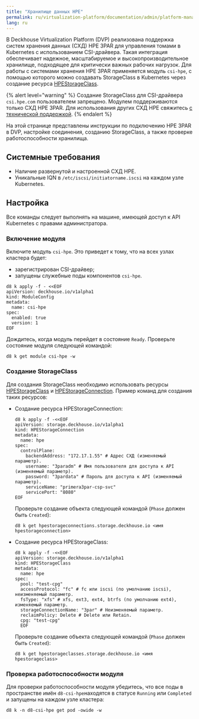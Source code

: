 ```yaml
---
title: "Хранилище данных HPE"
permalink: ru/virtualization-platform/documentation/admin/platform-management/storage/external/hpe.html
lang: ru
---
```


В Deckhouse Virtualization Platform (DVP) реализована поддержка систем хранения данных (СХД) HPE 3PAR для управления томами в Kubernetes с использованием CSI-драйвера. Такая интеграция обеспечивает надежное, масштабируемое и высокопроизводительное хранилище, подходящее для критически важных рабочих нагрузок. Для работы с системами хранения HPE 3PAR применяется модуль `csi-hpe`, с помощью которого можно создавать StorageClass в Kubernetes через создание ресурса [HPEStorageClass](/products/kubernetes-platform/modules/csi-hpe/stable/cr.html#hpestorageclass).

{% alert level="warning" %}
Создание StorageClass для CSI-драйвера `csi.hpe.com` пользователем запрещено.
Модулем поддерживаются только СХД HPE 3PAR. Для использования других СХД HPE свяжитесь [с технической поддержкой](https://deckhouse.ru/tech-support/).
{% endalert %}

На этой странице представлены инструкции по подключению HPE 3PAR в DVP, настройке соединения, созданию StorageClass, а также проверке работоспособности хранилища.

## Системные требования

- Наличие развернутой и настроенной СХД HPE.
- Уникальные IQN в `/etc/iscsi/initiatorname.iscsi` на каждом узле Kubernetes.

## Настройка

Все команды следует выполнять на машине, имеющей доступ к API Kubernetes с правами администратора.

### Включение модуля

Включите модуль `csi-hpe`. Это приведет к тому, что на всех узлах кластера будет:

- зарегистрирован CSI-драйвер;
- запущены служебные поды компонентов `csi-hpe`.

```shell
d8 k apply -f - <<EOF
apiVersion: deckhouse.io/v1alpha1
kind: ModuleConfig
metadata:
  name: csi-hpe
spec:
  enabled: true
  version: 1
EOF
```

Дождитесь, когда модуль перейдет в состояние `Ready`. Проверьте состояние модуля следующей командой:

```shell
d8 k get module csi-hpe -w
```

### Создание StorageClass

Для создания StorageClass необходимо использовать ресурсы [HPEStorageClass](/products/kubernetes-platform/modules/csi-hpe/stable/cr.html#hpestorageclass) и [HPEStorageConnection](/products/kubernetes-platform/modules/csi-hpe/stable/cr.html#hpestorageconnection). Пример команд для создания таких ресурсов:

- Создание ресурса HPEStorageConnection:

  ```shell
  d8 k apply -f -<<EOF
  apiVersion: storage.deckhouse.io/v1alpha1
  kind: HPEStorageConnection
  metadata:
    name: hpe
  spec:
    controlPlane:
      backendAddress: "172.17.1.55" # Адрес СХД (изменяемый параметр).
      username: "3paradm" # Имя пользователя для доступа к API (изменяемый параметр).
      password: "3pardata" # Пароль для доступа к API (изменяемый параметр).
      serviceName: "primera3par-csp-svc"
      servicePort: "8080"
  EOF
  ```

  Проверьте создание объекта следующей командой (`Phase` должен быть `Created`):

  ```shell
  d8 k get hpestorageconnections.storage.deckhouse.io <имя hpestorageconnection>
  ```

- Создание ресурса HPEStorageClass:

  ```shell
  d8 k apply -f -<<EOF
  apiVersion: storage.deckhouse.io/v1alpha1
  kind: HPEStorageClass
  metadata:
    name: hpe
  spec:
    pool: "test-cpg"
    accessProtocol: "fc" # fc или iscsi (по умолчанию iscsi), неизменяемый параметр.
    fsType: "xfs" # xfs, ext3, ext4, btrfs (по умолчанию ext4), изменяемый параметр.
    storageConnectionName: "3par" # Неизменяемый параметр.
    reclaimPolicy: Delete # Delete или Retain.
    cpg: "test-cpg"
    EOF
  ```

  Проверьте создание объекта следующей командой (`Phase` должен быть `Created`):

  ```shell
  d8 k get hpestorageclasses.storage.deckhouse.io <имя hpestorageclass>
  ```

### Проверка работоспособности модуля

Для проверки работоспособности модуля убедитесь, что все поды в пространстве имён `d8-csi-hpe`находятся в статусе `Running` или `Completed` и запущены на каждом узле кластера:

```shell
d8 k -n d8-csi-hpe get pod -owide -w
```

